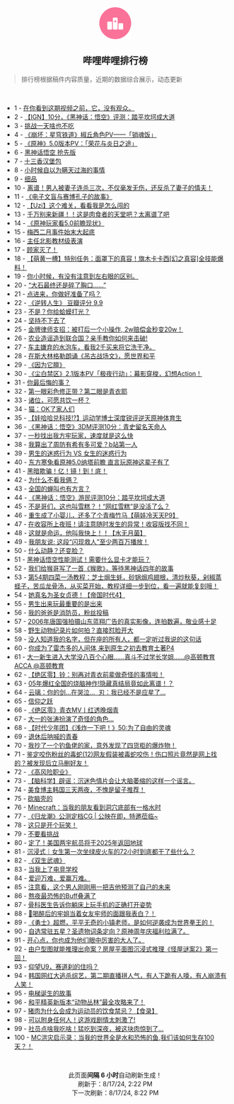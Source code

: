 <div align="center">
    <img src="./assets/icon_rank.png" alt="logo" />
    <h2>哔哩哔哩排行榜</h>
</div>

> 排行榜根据稿件内容质量，近期的数据综合展示，动态更新

<br />

<ul><li><span>1 - <a href=https://www.bilibili.com/BV1Nw4m1k7Mk>在你看到这期视频之前，它，没有观众。</a></span></li><li><span>2 - <a href=https://www.bilibili.com/BV1Ti421a7dv>【IGN】10分，《黑神话：悟空》评测：踏平坎坷成大道</a></span></li><li><span>3 - <a href=https://www.bilibili.com/BV1af421q7tU>挑战一天啥也不吃</a></span></li><li><span>4 - <a href=https://www.bilibili.com/BV1ar421K7Wn>《崩坏：星穹铁道》椒丘角色PV——「销魂饭」</a></span></li><li><span>5 - <a href=https://www.bilibili.com/BV1ZZ421T77q>《原神》5.0版本PV：「荣花与炎日之途」</a></span></li><li><span>6 - <a href=https://www.bilibili.com/BV11f421q79P>黑神话悟空&nbsp;抢先版</a></span></li><li><span>7 - <a href=https://www.bilibili.com/BV1DE4m1R7ac>十三香汉堡包</a></span></li><li><span>8 - <a href=https://www.bilibili.com/BV1WZY6ewESD>小时候自以为瞒天过海的事情</a></span></li><li><span>9 - <a href=https://www.bilibili.com/BV1tm42137zL>细品</a></span></li><li><span>10 - <a href=https://www.bilibili.com/BV1RE421w7bT>离谱！男人被妻子连杀三次，不仅毫发无伤，还反杀了妻子的情夫！</a></span></li><li><span>11 - <a href=https://www.bilibili.com/BV1FuYCeYEUi>《电子文盲与赛博孔子的故事》</a></span></li><li><span>12 - <a href=https://www.bilibili.com/BV1xn4y1f7K8>【Uzi】这个难关，看看我是怎么闯的</a></span></li><li><span>13 - <a href=https://www.bilibili.com/BV1bi421h7hh>千万别来新疆！！这是肉食者的天堂吧？太离谱了吧</a></span></li><li><span>14 - <a href=https://www.bilibili.com/BV1q4421Z7Eg>《原神玩家看5.0前瞻现状》</a></span></li><li><span>15 - <a href=https://www.bilibili.com/BV1B2421Z7xZ>梅西二月事件始末大起底</a></span></li><li><span>16 - <a href=https://www.bilibili.com/BV1fH4y1F7Mc>主任北影教材级表演</a></span></li><li><span>17 - <a href=https://www.bilibili.com/BV1fi421h7y4>顾家灭了！</a></span></li><li><span>18 - <a href=https://www.bilibili.com/BV1pr421K7om>【萌黄一槽】特别任务：面罩下的真容！旗木卡卡西[幻之真容]全技能爆料！</a></span></li><li><span>19 - <a href=https://www.bilibili.com/BV182421Z7FL>你小时候，有没有注意到左右眼的区别。</a></span></li><li><span>20 - <a href=https://www.bilibili.com/BV1Fy411q76v>“大石最终还是碎了胸口......”</a></span></li><li><span>21 - <a href=https://www.bilibili.com/BV1Xm421g7Z8>点进来，你做好准备了吗？</a></span></li><li><span>22 - <a href=https://www.bilibili.com/BV1RE421w7QX>《逆转人生》&nbsp;豆瓣评分&nbsp;9.9</a></span></li><li><span>23 - <a href=https://www.bilibili.com/BV1EnYme6EUV>不是？你给蛤蟆打光？</a></span></li><li><span>24 - <a href=https://www.bilibili.com/BV1vE421F7vD>坚持不下去了</a></span></li><li><span>25 - <a href=https://www.bilibili.com/BV1LH4y1c7qF>金牌律师支招：被打后一个小操作,&nbsp;2w赔偿金秒变20w！</a></span></li><li><span>26 - <a href=https://www.bilibili.com/BV1CS421X7dd>农业造谣造到联合国？亲手教你如何来击破!</a></span></li><li><span>27 - <a href=https://www.bilibili.com/BV11W42197R3>车主嫌弃的水泡车，看我2千买来将它洗干净。</a></span></li><li><span>28 - <a href=https://www.bilibili.com/BV1UH4y1c7KG>在斯大林格勒朗诵《吊古战场文》，愿世界和平</a></span></li><li><span>29 - <a href=https://www.bilibili.com/BV17M4m117Z8>《因为它膻》</a></span></li><li><span>30 - <a href=https://www.bilibili.com/BV1hr421M7pJ>《尘白禁区》2.1版本PV「极夜行动」：幕影穿梭，幻想Action！</a></span></li><li><span>31 - <a href=https://www.bilibili.com/BV1eT42167oU>你最后悔的事？</a></span></li><li><span>32 - <a href=https://www.bilibili.com/BV1RE4m1R7C6>第一眼彩色修正带？第二眼是青衣耶</a></span></li><li><span>33 - <a href=https://www.bilibili.com/BV1Ai421a7U6>诸位，可愿共饮一杯？</a></span></li><li><span>34 - <a href=https://www.bilibili.com/BV1sz421i7V6>猫：OK了家人们</a></span></li><li><span>35 - <a href=https://www.bilibili.com/BV1vz421B7tj>【娃哈哈兑科技!?】运动学博士深度锐评逆天原神体育生</a></span></li><li><span>36 - <a href=https://www.bilibili.com/BV1YE421w7W5>《黑神话：悟空》3DM评测10分：青史留名天命人</a></span></li><li><span>37 - <a href=https://www.bilibili.com/BV1kr421K7V1>一秒找出我方牢玩家，速度就是这么快</a></span></li><li><span>38 - <a href=https://www.bilibili.com/BV1Tf421i7CV>我算出了周防有希有多可爱？b站第一人</a></span></li><li><span>39 - <a href=https://www.bilibili.com/BV1DW42197zc>男生的迷惑行为&nbsp;VS&nbsp;女生的迷惑行为</a></span></li><li><span>40 - <a href=https://www.bilibili.com/BV1Ty411q7Dd>东方寒兔看原神5.0纳塔前瞻&nbsp;直言玩原神这辈子有了</a></span></li><li><span>41 - <a href=https://www.bilibili.com/BV1Ei421a7fN>黑暗欺骗！亿！镜！到！底！</a></span></li><li><span>42 - <a href=https://www.bilibili.com/BV1Kr421M7mu>为什么不看我俩？</a></span></li><li><span>43 - <a href=https://www.bilibili.com/BV1yr421K7LC>全国的蝉叫也有方言？</a></span></li><li><span>44 - <a href=https://www.bilibili.com/BV1Gi421a7QY>《黑神话：悟空》游民评测10分：踏平坎坷成大道</a></span></li><li><span>45 - <a href=https://www.bilibili.com/BV1AT421r7fM>不是哥们，这也叫雪糕？！“网红雪糕”是没活了么？</a></span></li><li><span>46 - <a href=https://www.bilibili.com/BV1Ty411q72T>重生成了小婴儿，还多了个青梅竹马【萌娃冷天天P9】</a></span></li><li><span>47 - <a href=https://www.bilibili.com/BV1CZ421T7vu>在收容所上夜班！请注意随时发生的异常！收容版找不同！</a></span></li><li><span>48 - <a href=https://www.bilibili.com/BV1vy411i71g>这就是命运，他叫我快上！！【水无月菌】</a></span></li><li><span>49 - <a href=https://www.bilibili.com/BV1zZ421N71u>我朋友说:&nbsp;这段“闪现救人”至少两百万播放！</a></span></li><li><span>50 - <a href=https://www.bilibili.com/BV1JE4m1d7iv>什么动静？还变脸？</a></span></li><li><span>51 - <a href=https://www.bilibili.com/BV181421876C>黑神话悟空性能测试！需要什么显卡才能玩？</a></span></li><li><span>52 - <a href=https://www.bilibili.com/BV1xi421a7b8>我们给猴哥写了一首《猴歌》，等待黑神话四年的故事</a></span></li><li><span>53 - <a href=https://www.bilibili.com/BV1RM4m1y7w3>第54期四菜一汤教程：芝士焗生蚝，砂锅焗鸡翅根，清炒秋葵，剁椒蒸蛏子，苦瓜龙骨汤，从买菜开始，教程详细一步到位，看一遍就能复刻哦！</a></span></li><li><span>54 - <a href=https://www.bilibili.com/BV1cS421d7fZ>她真名为圣女贞德！【帝国时代4】</a></span></li><li><span>55 - <a href=https://www.bilibili.com/BV1n8etedEsK>男生出来玩最重要的是出来</a></span></li><li><span>56 - <a href=https://www.bilibili.com/BV1E14218748>我的爸爸是消防员，粉丝投稿</a></span></li><li><span>57 - <a href=https://www.bilibili.com/BV1jE421w7V7>2006年唐国强拍摄山东蓝翔广告的真实影像，连拍数遍，敬业感十足</a></span></li><li><span>58 - <a href=https://www.bilibili.com/BV14BYCekETu>野生动物纪录片如何拍？直接怼脸开大</a></span></li><li><span>59 - <a href=https://www.bilibili.com/BV1oZ421N76b>没人知道我的名字，但在座的所有人，都一定听过我说的这句话</a></span></li><li><span>60 - <a href=https://www.bilibili.com/BV14m421372z>你成为了雷杰多的人间体&nbsp;来到原生之初去教育土著P4</a></span></li><li><span>61 - <a href=https://www.bilibili.com/BV1rr421M7dz>大一新生进入大学没八百个心眼……真斗不过学长学姐……@高顿教育ACCA&nbsp;@高顿教育</a></span></li><li><span>62 - <a href=https://www.bilibili.com/BV1bn4y1f7Aw>【绝区零】铃：别再对青衣前辈做奇怪的事情啦！</a></span></li><li><span>63 - <a href=https://www.bilibili.com/BV17M4m11718>05年爆红全国的烧脑神作!隐藏真结局竟如此离谱！？</a></span></li><li><span>64 - <a href=https://www.bilibili.com/BV13y411v7zW>云璃：你的剑…在哭泣…&nbsp;&nbsp;刃：我已经不是应星了…</a></span></li><li><span>65 - <a href=https://www.bilibili.com/BV1j9Yre9ECj>信仰之跃</a></span></li><li><span>66 - <a href=https://www.bilibili.com/BV11S421X7hy>《绝区零》青衣MV丨红透晚烟青</a></span></li><li><span>67 - <a href=https://www.bilibili.com/BV15E4m1d7BK>大一的张涛扮演了奇怪的角色…</a></span></li><li><span>68 - <a href=https://www.bilibili.com/BV1Mf421i7tB>【时代少年团】《浅炸一下吧！》50:为了自由的灵魂</a></span></li><li><span>69 - <a href=https://www.bilibili.com/BV1Wx4y147NB>退休后呐喊的青春</a></span></li><li><span>70 - <a href=https://www.bilibili.com/BV1pb42177PS>我抄了一个钓鱼佬的家，意外发现了四货柜的爆炸物！</a></span></li><li><span>71 - <a href=https://www.bilibili.com/BV1G1421871N>鉴定咬伤粉丝的毒蛇(12)网友假装被毒蛇咬伤！伤口照片竟然是网上找的？被发现后立马删好友！</a></span></li><li><span>72 - <a href=https://www.bilibili.com/BV1j1421t7zn>《高风险职业》</a></span></li><li><span>73 - <a href=https://www.bilibili.com/BV19m421g71y>【脑科学】辟谣：沉迷色情片会让大脑萎缩的这样一个谣言。</a></span></li><li><span>74 - <a href=https://www.bilibili.com/BV1MT421r76G>美食博主韩国三天两夜，不愧是留子推荐！</a></span></li><li><span>75 - <a href=https://www.bilibili.com/BV1zT42167mA>砍脑壳的</a></span></li><li><span>76 - <a href=https://www.bilibili.com/BV1MLeEeLEod>Minecraft：当我的朋友看到洞穴底部有一格水时</a></span></li><li><span>77 - <a href=https://www.bilibili.com/BV1Rf421v75a>《归龙潮》公测定档CG&nbsp;|&nbsp;公映在即，特邀莅临~</a></span></li><li><span>78 - <a href=https://www.bilibili.com/BV1f4421U7e6>这只是开个玩笑！</a></span></li><li><span>79 - <a href=https://www.bilibili.com/BV1jE421w7SZ>不要看挑战</a></span></li><li><span>80 - <a href=https://www.bilibili.com/BV1bS421X7rt>定了！美国两宇航员将于2025年返回地球</a></span></li><li><span>81 - <a href=https://www.bilibili.com/BV14H4y1c7QM>沉浸式｜女生第一次坐绿皮火车的72小时到底都干了些什么？</a></span></li><li><span>82 - <a href=https://www.bilibili.com/BV1tW42197Mx>《双生武魂》</a></span></li><li><span>83 - <a href=https://www.bilibili.com/BV1vM4m1y7DV>当我上了电竞学校</a></span></li><li><span>84 - <a href=https://www.bilibili.com/BV1kE4m1R7dS>爱迎万难，爱赢万难。</a></span></li><li><span>85 - <a href=https://www.bilibili.com/BV1ME421A7zu>注意看，这个男人刚刚用一把吉他预测了自己的未来</a></span></li><li><span>86 - <a href=https://www.bilibili.com/BV1Px4y1s7ue>熬夜最恐怖的Buff叠满了</a></span></li><li><span>87 - <a href=https://www.bilibili.com/BV1Nx4y1s7Wk>骨科医生告诉你躺床上玩手机的正确打开姿势</a></span></li><li><span>88 - <a href=https://www.bilibili.com/BV1XE4m1R7Aw>🥵喝醉后的牢姐当着女友牢师的面跟我表白？！</a></span></li><li><span>89 - <a href=https://www.bilibili.com/BV15M4m117Dx>《勇士》超燃，平平无奇的小镇老师，是如何逆袭成为世界拳王的！</a></span></li><li><span>90 - <a href=https://www.bilibili.com/BV16i421h7mf>自选常驻五星？圣遗物词条定向？原神周年庆福利拉满了。</a></span></li><li><span>91 - <a href=https://www.bilibili.com/BV15S421972b>开心点，你也成为他们眼中厉害的大人了。</a></span></li><li><span>92 - <a href=https://www.bilibili.com/BV1P9YSedEW5>由户型图就能推理出命案？房屋平面图沉浸式推理《怪屋谜案2》第一回！</a></span></li><li><span>93 - <a href=https://www.bilibili.com/BV1Zb421E7Vy>仰望U9，赛道刹的住吗？</a></span></li><li><span>94 - <a href=https://www.bilibili.com/BV1NS42197Xt>韩国网红大逃杀综艺，第二期直播拼人气，有人下跪有人嚎，有人崩溃有人笑！</a></span></li><li><span>95 - <a href=https://www.bilibili.com/BV1hz421i782>电梯诞生的故事</a></span></li><li><span>96 - <a href=https://www.bilibili.com/BV13w4m1k7cL>和平精英新版本“动物丛林”最全攻略来了！</a></span></li><li><span>97 - <a href=https://www.bilibili.com/BV1Qy411e7Ar>猪肉为什么会成为运动员的饮食禁忌？【食录】</a></span></li><li><span>98 - <a href=https://www.bilibili.com/BV1WW421975z>可以附身任何人！这游戏剧情太刺激了!</a></span></li><li><span>99 - <a href=https://www.bilibili.com/BV16z421i7Vr>社员点啥我吃啥！猛吃到深夜，被这块肉惊到了…</a></span></li><li><span>100 - <a href=https://www.bilibili.com/BV14Z421N7T3>MC洪灾启示录：当我的世界全是水和恐怖的鱼,我们该如何生存100天？！</a></span></li></ul>

<br />

<p align=center>此页面<b>间隔 6 小时</b>自动刷新生成！<br>刷新于：8/17/24, 2:22 PM<br>下一次刷新：8/17/24, 8:22 PM</p>